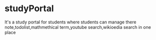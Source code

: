 # studyPortal
It's a study portal for students where students can manage there note,todolist,mathmethical term,youtube search,wikioedia search in one place
